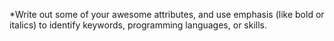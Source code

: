 *Write out some of your awesome attributes, and use emphasis (like bold or italics) to identify keywords, programming languages, or skills. 
